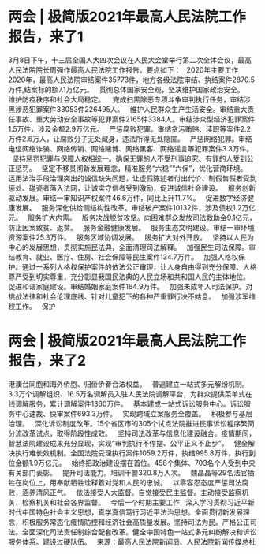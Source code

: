 # 两会 | 极简版2021年最高人民法院工作报告，来了1


3月8日下午，十三届全国人大四次会议在人民大会堂举行第二次全体会议，最高人民法院院长周强作最高人民法院工作报告。要点如下：
 
2020年主要工作
 
2020年，最高人民法院审结案件35773件，地方各级法院审结、执结案件2870.5万件,结案标的额7.1万亿元。
 
贯彻总体国家安全观，坚决维护国家政治安全。
 
维护防疫秩序和社会大局稳定。
 
 完成扫黑除恶专项斗争审判执行任务，审结涉黑涉恶犯罪案件33053件226495人。
 
维护人民群众生产生活安全。审结重大责任事故、重大劳动安全事故等犯罪案件2165件3384人。审结涉众型经济犯罪案件1.5万件，涉及金额2.9万亿元。
 
严惩腐败犯罪。审结贪污贿赂、渎职等案件2.2万件2.6万人，让腐败分子无处藏身，违法所得无处隐匿。
 
严惩网络犯罪。审结电信网络诈骗、网络传销、网络赌博、网络黑客、网络谣言等犯罪案件3.3万件。
 
坚持惩罚犯罪与保障人权相统一。确保无罪的人不受刑事追究、有罪的人受到公正惩罚。
 
坚定不移贯彻新发展理念，精准服务“六稳”“六保”，优化营商环境。
 
运用法治手段治理突出的诚信缺失问题，让虚假陈述者付出代价、制假售假者受到惩处、碰瓷者落入法网，让诚实守信者受到激励，促进诚信社会建设。
 
服务创新驱动发展。审结一审知识产权案件46.6万件，同比上升11.7%。
 
促进数字经济健康发展。
 
服务深化供给侧结构性改革。审结破产案件10132件，涉及债权1.2万亿元。
 
服务扩大内需。
 
服务决战脱贫攻坚。向困难群众发放司法救助金9.1亿元，防止因案致贫、返贫。
 
服务金融健康发展。
 
服务生态文明建设。审结一审环境资源案件25.3万件。
 
服务区域协调发展。
 
服务扩大对外开放。
 
坚持以人民为中心的发展思想，贯彻实施民法典，全面清理司法解释。
 
加强民生司法保障。审结教育、就业、医疗、住房、社会保障等民生案件134.7万件。
 
加强人格权保护。通过一系列人格权保护案件的依法公正审理，让人身自由得到充分保障、人格尊严受到切实尊重，充分彰显我国民法典的人民立场和共和国人民的主体地位。
 
促进和谐家庭建设。审结婚姻家庭案件164.9万件。
 
加强未成年人司法保护。对挑战法律和社会伦理底线、针对儿童犯下的各种严重罪行决不姑息。
 
加强涉军维权工作。
 
保护

# 两会 | 极简版2021年最高人民法院工作报告，来了2

港澳台同胞和海外侨胞、归侨侨眷合法权益。
 
普遍建立一站式多元解纷机制。3.3万个调解组织、16.5万名调解员入驻人民法院调解平台，为群众提供菜单式在线调解服务，累计调解案件1360万件。
 
基本建成一站式诉讼服务中心。诉讼服务中心速裁、快审案件693.3万件。
 
实现跨域立案服务全覆盖。
 
积极参与基层治理。
 
深化诉讼制度改革。15个省区市的305个试点法院推进民事诉讼程序繁简分流改革试点，取得阶段性成效。
 
坚持司法改革与信息化建设融合。疫情期间，智慧法院建设成果充分显现，实现“审判执行不停摆、公平正义不止步”。
 
健全解决执行难长效机制。全国法院受理执行案件1059.2万件，执结995.8万件，执行到位金额1.9万亿元。
 
始终把政治建设摆在首位。458个集体、703名个人受到中央有关部门表彰。
 
提升司法能力。培训干警320.8万人次。
 
魏晶晶等29名法官牺牲在岗位上，用奉献牺牲诠释着对党和人民的忠诚。
 
以零容忍态度严惩司法腐败，涵养清风正气。
 
依法接受人大监督。自觉接受民主监督。主动接受监察机关、检察机关和社会各界监督。
 
今后一个时期主要工作
 
深入学习贯彻习近平新时代中国特色社会主义思想，真学真信笃行习近平法治思想。全面贯彻新发展理念，积极服务常态化疫情防控和经济社会高质量发展。坚持司法为民。严格公正司法。全面深化司法责任制综合配套改革。健全中国特色一站式多元纠纷解决和诉讼服务体系。建设过硬队伍。
 
来源：最高人民法院新闻局、人民法院新闻传媒总社
 


